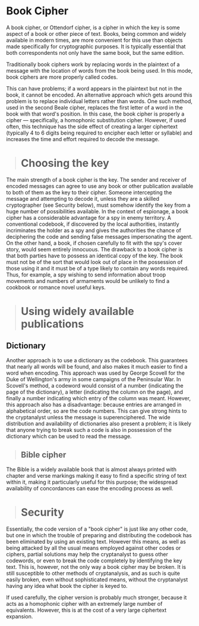 # Book Cipher

A book cipher, or Ottendorf cipher, is a cipher in which the key is some aspect of a book or other piece of text. Books, being common and widely available in modern times, are more convenient for this use than objects made specifically for cryptographic purposes. It is typically essential that both correspondents not only have the same book, but the same edition.

Traditionally book ciphers work by replacing words in the plaintext of a message with the location of words from the book being used. In this mode, book ciphers are more properly called codes.

This can have problems; if a word appears in the plaintext but not in the book, it cannot be encoded. An alternative approach which gets around this problem is to replace individual letters rather than words. One such method, used in the second Beale cipher, replaces the first letter of a word in the book with that word's position. In this case, the book cipher is properly a cipher — specifically, a homophonic substitution cipher. However, if used often, this technique has the side effect of creating a larger ciphertext (typically 4 to 6 digits being required to encipher each letter or syllable) and increases the time and effort required to decode the message.



> # Choosing the key

The main strength of a book cipher is the key. The sender and receiver of encoded messages can agree to use any book or other publication available to both of them as the key to their cipher. Someone intercepting the message and attempting to decode it, unless they are a skilled cryptographer (see Security below), must somehow identify the key from a huge number of possibilities available. In the context of espionage, a book cipher has a considerable advantage for a spy in enemy territory. A conventional codebook, if discovered by the local authorities, instantly incriminates the holder as a spy and gives the authorities the chance of deciphering the code and sending false messages impersonating the agent. On the other hand, a book, if chosen carefully to fit with the spy's cover story, would seem entirely innocuous. The drawback to a book cipher is that both parties have to possess an identical copy of the key. The book must not be of the sort that would look out of place in the possession of those using it and it must be of a type likely to contain any words required. Thus, for example, a spy wishing to send information about troop movements and numbers of armaments would be unlikely to find a cookbook or romance novel useful keys.

> # Using widely available publications
## Dictionary

Another approach is to use a dictionary as the codebook. This guarantees that nearly all words will be found, and also makes it much easier to find a word when encoding. This approach was used by George Scovell for the Duke of Wellington's army in some campaigns of the Peninsular War. In Scovell's method, a codeword would consist of a number (indicating the page of the dictionary), a letter (indicating the column on the page), and finally a number indicating which entry of the column was meant. However, this approach also has a disadvantage: because entries are arranged in alphabetical order, so are the code numbers. This can give strong hints to the cryptanalyst unless the message is superenciphered. The wide distribution and availability of dictionaries also present a problem; it is likely that anyone trying to break such a code is also in possession of the dictionary which can be used to read the message.

> ## Bible cipher

The Bible is a widely available book that is almost always printed with chapter and verse markings making it easy to find a specific string of text within it, making it particularly useful for this purpose; the widespread availability of concordances can ease the encoding process as well.

> # Security

Essentially, the code version of a "book cipher" is just like any other code, but one in which the trouble of preparing and distributing the codebook has been eliminated by using an existing text. However this means, as well as being attacked by all the usual means employed against other codes or ciphers, partial solutions may help the cryptanalyst to guess other codewords, or even to break the code completely by identifying the key text. This is, however, not the only way a book cipher may be broken. It is still susceptible to other methods of cryptanalysis, and as such is quite easily broken, even without sophisticated means, without the cryptanalyst having any idea what book the cipher is keyed to.

If used carefully, the cipher version is probably much stronger, because it acts as a homophonic cipher with an extremely large number of equivalents. However, this is at the cost of a very large ciphertext expansion.

